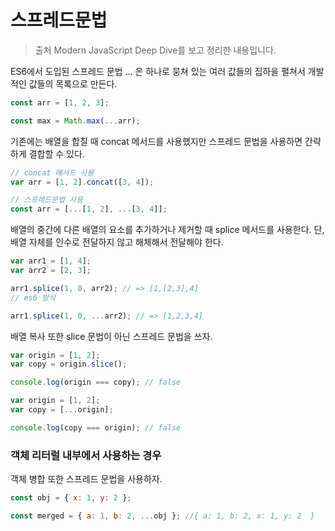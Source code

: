 # 스프레드문법

> 출처 Modern JavaScript Deep Dive를 보고 정리한 내용입니다.

ES6에서 도입된 스프레드 문법 ... 은 하나로 뭉쳐 있는 여러 값들의 집하을 펼쳐서 개발적인 값들의 목록으로 만든다.

```js
const arr = [1, 2, 3];

const max = Math.max(...arr);
```

기존에는 배열을 합칠 때 concat 메서드를 사용했지만 스프레드 문법을 사용하면 간략하게 결합할 수 있다.

```js
// concat 메서드 사용
var arr = [1, 2].concat([3, 4]);

// 스프레드문법 사용
const arr = [...[1, 2], ...[3, 4]];
```

배열의 중간에 다른 배열의 요소를 추가하거나 제거할 때 splice 메서드를 사용한다. 단, 배열 자체를 인수로 전달하지 않고 해체해서 전달해야 한다.

```js
var arr1 = [1, 4];
var arr2 = [2, 3];

arr1.splice(1, 0, arr2); // => [1,[2,3],4]
// es6 방식

arr1.splice(1, 0, ...arr2); // => [1,2,3,4]
```

배열 복사 또한 slice 문법이 아닌 스프레드 문법을 쓰자.

```js
var origin = [1, 2];
var copy = origin.slice();

console.log(origin === copy); // false

var origin = [1, 2];
var copy = [...origin];

console.log(copy === origin); // false
```

### 객체 리터럴 내부에서 사용하는 경우

객체 병합 또한 스프레드 문법을 사용하자.

```js
const obj = { x: 1, y: 2 };

const merged = { a: 1, b: 2, ...obj }; //{ a: 1, b: 2, x: 1, y: 2  }
```

